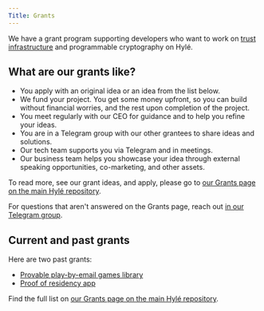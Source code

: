 ```yaml
---
Title: Grants
---
```


We have a grant program supporting developers who want to work on [trust infrastructure](https://gestalt.cafe/trust-infrastructure/) and programmable cryptography on Hylé.

## What are our grants like?

- You apply with an original idea or an idea from the list below.
- We fund your project. You get some money upfront, so you can build without financial worries, and the rest upon completion of the project.
- You meet regularly with our CEO for guidance and to help you refine your ideas.
- You are in a Telegram group with our other grantees to share ideas and solutions.
- Our tech team supports you via Telegram and in meetings.
- Our business team helps you showcase your idea through external speaking opportunities, co-marketing, and other assets.

To read more, see our grant ideas, and apply, please go to [our Grants page on the main Hylé repository](https://github.com/Hyle-org/hyle/blob/main/GRANTS.md).

For questions that aren't answered on the Grants page, reach out [in our Telegram group](https://t.me/hyle_org).

## Current and past grants

Here are two past grants:

- [Provable play-by-email games library](https://github.com/MatteoMer/provable-email-game-engine)
- [Proof of residency app](https://github.com/rutefig/proof-of-residency)

Find the full list on [our Grants page on the main Hylé repository](https://github.com/Hyle-org/hyle/blob/main/GRANTS.md).
